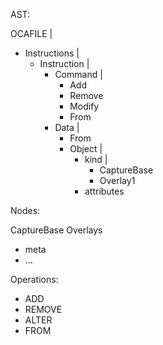 



AST:

OCAFILE
 |
 - Instructions
   |
   - Instruction
      |
      - Command
        |
         - Add
         - Remove
         - Modify
         - From
      - Data
        |
        - From
        - Object
          |
          - kind
            |
            - CaptureBase
            - Overlay1
          - attributes


Nodes:

CaptureBase
Overlays
  - meta
  - ...

Operations:
 - ADD
 - REMOVE
 - ALTER
 - FROM
